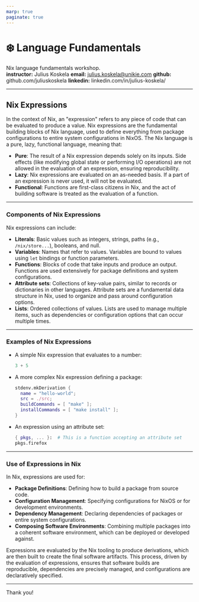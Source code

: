 ```yaml
---
marp: true
paginate: true
---
```

# ❄️ Language Fundamentals

Nix language fundamentals workshop.
</br>
**instructor:** Julius Koskela
**email:** <julius.koskela@unikie.com>
**github:** github.com/juliuskoskela
**linkedin:** linkedin.com/in/julius-koskela/

---

## Nix Expressions

In the context of Nix, an "expression" refers to any piece of code that can be evaluated to produce a value. Nix expressions are the fundamental building blocks of Nix language, used to define everything from package configurations to entire system configurations in NixOS. The Nix language is a pure, lazy, functional language, meaning that:

- **Pure**: The result of a Nix expression depends solely on its inputs. Side effects (like modifying global state or performing I/O operations) are not allowed in the evaluation of an expression, ensuring reproducibility.
- **Lazy**: Nix expressions are evaluated on an as-needed basis. If a part of an expression is never used, it will not be evaluated.
- **Functional**: Functions are first-class citizens in Nix, and the act of building software is treated as the evaluation of a function.

---

### Components of Nix Expressions

Nix expressions can include:

- **Literals**: Basic values such as integers, strings, paths (e.g., `/nix/store...`), booleans, and null.
- **Variables**: Names that refer to values. Variables are bound to values using `let` bindings or function parameters.
- **Functions**: Blocks of code that take inputs and produce an output. Functions are used extensively for package definitions and system configurations.
- **Attribute sets**: Collections of key-value pairs, similar to records or dictionaries in other languages. Attribute sets are a fundamental data structure in Nix, used to organize and pass around configuration options.
- **Lists**: Ordered collections of values. Lists are used to manage multiple items, such as dependencies or configuration options that can occur multiple times.

---

### Examples of Nix Expressions

- A simple Nix expression that evaluates to a number:

  ```nix
  3 + 5
  ```

- A more complex Nix expression defining a package:

  ```nix
  stdenv.mkDerivation {
    name = "hello-world";
    src = ./src;
    buildCommands = [ "make" ];
    installCommands = [ "make install" ];
  }
  ```

- An expression using an attribute set:

  ```nix
  { pkgs, ... }:  # This is a function accepting an attribute set
  pkgs.firefox
  ```

---

### Use of Expressions in Nix

In Nix, expressions are used for:

- **Package Definitions**: Defining how to build a package from source code.
- **Configuration Management**: Specifying configurations for NixOS or for development environments.
- **Dependency Management**: Declaring dependencies of packages or entire system configurations.
- **Composing Software Environments**: Combining multiple packages into a coherent software environment, which can be deployed or developed against.

Expressions are evaluated by the Nix tooling to produce derivations, which are then built to create the final software artifacts. This process, driven by the evaluation of expressions, ensures that software builds are reproducible, dependencies are precisely managed, and configurations are declaratively specified.

---

Thank you!
